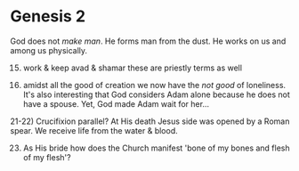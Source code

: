 # Genesis 2


God does not _make man_.
He forms man from the dust.
He works on us and among us physically.


15) work & keep
avad & shamar
these are priestly terms as well


18) amidst all the good of creation we now have the _not good_ of loneliness.
It's also interesting that God considers Adam alone because he does not have a spouse.
Yet, God made Adam wait for her...


21-22) Crucifixion parallel?  At His death Jesus side was opened by a Roman spear.
We receive life from the water & blood.

23) As His bride how does the Church manifest 'bone of my bones and flesh of my flesh'?
